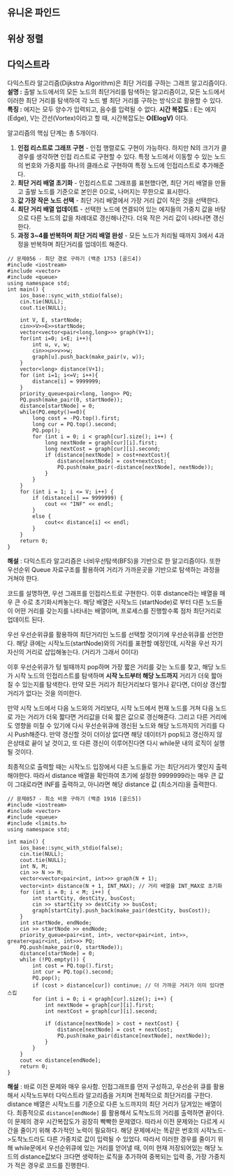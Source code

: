 ## 유니온 파인드
## 위상 정렬
## 다익스트라
다익스트라 알고리즘(Dijkstra Algorithm)은 최단 거리를 구하는 그래프 알고리즘이다.
**설명 :** 출발 노드에서의 모든 노드의 최단거리를 탐색하는 알고리즘이고, 모든 노드에서 이러한 최단 거리를 탐색하여 각 노드 별 최단 거리를 구하는 방식으로 활용할 수 있다. 
**특징 :** 에지는 모두 양수가 입력되고, 음수를 입력될 수 없다. 
**시간 복잡도 :** E는 에지(Edge), V는 간선(Vortex)이라고 할 때, 시간복잡도는 **O(ElogV)** 이다.

알고리즘의 핵심 단계는 총 5개이다.
1) **인접 리스트로 그래프 구현** - 인접 행렬로도 구현이 가능하다. 하지만 N의 크기가 클 경우를 생각하면 인접 리스트로 구현할 수 있다. 특정 노드에서 이동할 수 있는 노드의 번호와 가중치를 하나의 클래스로 구현하여 특정 노드에 인접리스트로 추가해준다.
2) **최단 거리 배열 초기화** - 인접리스트로 그래프를 표현했다면, 최단 거리 배열을 만들고 출발 노드를 기준으로 본인은 0으로, 나머지는 무한으로 표시한다.
3) **값 가장 작은 노드 선택** - 최단 거리 배열에서 가장 거리 값이 작은 것을 선택한다.
4) **최단 거리 배열 업데이트** -  선택한 노드에 연결되어 있는 에지들의 가중치 값을 바탕으로 다른 노드의 값을 차례대로 갱신해나간다. 더욱 작은 거리 값이 나타나면 갱신한다.
5) **과정 3~4를 반복하며 최단 거리 배열 완성** - 모든 노드가 처리될 때까지 3에서 4과정을 반복하며 최단거리를 업데이트 해준다. 
```
// 문제056 - 최단 경로 구하기 (백준 1753 [골드4])
#include <iostream>
#include <vector>
#include <queue>
using namespace std;
int main() {
    ios_base::sync_with_stdio(false);
    cin.tie(NULL);
    cout.tie(NULL);
    
    int V, E, startNode;
    cin>>V>>E>>startNode;
    vector<vector<pair<long,long>>> graph(V+1);
    for(int i=0; i<E; i++){
        int u, v, w;
        cin>>u>>v>>w;
        graph[u].push_back(make_pair(v, w));
    }
    vector<long> distance(V+1);
    for (int i=1; i<=V; i++){
        distance[i] = 9999999;
    }
    priority_queue<pair<long, long>> PQ;
    PQ.push(make_pair(0, startNode));
    distance[startNode] = 0;
    while(PQ.empty()==0){
        long cost = -PQ.top().first;
        long cur = PQ.top().second;
        PQ.pop();
        for (int i = 0; i < graph[cur].size(); i++) {
            long nextNode = graph[cur][i].first;
            long nextCost = graph[cur][i].second;
            if (distance[nextNode] > cost+nextCost){
                distance[nextNode] = cost+nextCost;
                PQ.push(make_pair(-distance[nextNode], nextNode));
            }
        }
    }
    for (int i = 1; i <= V; i++) {
        if (distance[i] == 9999999) {
            cout << "INF" << endl;
        }
        else {
            cout<< distance[i] << endl;
        }
    }
    return 0;
}
```
**해설** : 다익스트라 알고리즘은 너비우선탐색(BFS)을 기반으로 한 알고리즘이다. 또한 우선순위 Queue 자료구조를 활용하여 거리가 가까운곳을 기반으로 탐색하는 과정을 거쳐야 한다.

코드를 설명하면, 우선 그래프를 인접리스트로 구현한다. 이후 distance라는 배열을 매우 큰 수로 초기화시켜놓는다. 해당 배열은 시작노드 (startNode)로 부터 다른 노드들이 어떤 거리를 갖는지를 나타내는 배열이며, 프로세스를 진행할수록 점차 최단거리로 업데이트 된다.

우선 우선순위큐를 활용하여 최단거리인 노드를 선택할 것이기에 우선순위큐를 선언한다.
해당 큐에는 시작노드(startNode)와의 거리를 표현할 예정인데, 시작을 우선 자기자신의 거리로 삽입해놓는다. (거리가 그래서 0이다)

이후 우선순위큐가 텅 빌때까지 pop하며 가장 짧은 거리를 갖는 노드를 찾고, 해당 노드가 시작 노드의 인접리스트를 탐색하며 **시작 노드부터 해당 노드까지** 거리가 더욱 짧아질 수 있는지를 탐색한다. 만약 모든 거리가 최단거리보다 멀거나 같다면, 더이상 갱신할 거리가 없다는 것을 의미한다.

만약 시작 노드에서 다음 노드와의 거리보다, 시작 노드에서 현재 노드를 거쳐 다음 노드로 가는 거리가 더욱 짧다면 거리값을 더욱 짧은 값으로 갱신해준다. 그리고 다른 거리에도 영향을 미칠 수 있기에 다시 우선순위큐에 갱신된 노드와 해당 노드까지의 거리를 다시 Push해준다. 만약 갱신할 것이 더이상 없다면 해당 데이터가 pop되고 갱신하지 않은상태로 끝이 날 것이고, 또 다른 갱신이 이루어진다면 다시 while문 내의 로직이 실행될 것이다.

최종적으로 출력할 때는 시작노드 입장에서 다른 노드들로 가는 최단거리가 몇인지 출력해야한다.
따라서 distance 배열을 확인하여 초기에 설정한 9999999라는 매우 큰 값이 그대로라면 INF를 출력하고, 아니라면 해당 distance 값 (최소거리)을 출력한다.

```
// 문제057 - 최소 비용 구하기 (백준 1916 [골드5])
#include <iostream>
#include <vector>
#include <queue>
#include <limits.h>
using namespace std;

int main() {
    ios_base::sync_with_stdio(false);
    cin.tie(NULL);
    cout.tie(NULL);
    int N, M;
    cin >> N >> M;
    vector<vector<pair<int, int>>> graph(N + 1);
    vector<int> distance(N + 1, INT_MAX); // 거리 배열을 INT_MAX로 초기화
    for (int i = 0; i < M; i++) {
        int startCity, destCity, busCost;
        cin >> startCity >> destCity >> busCost;
        graph[startCity].push_back(make_pair(destCity, busCost));
    }
    int startNode, endNode;
    cin >> startNode >> endNode;
    priority_queue<pair<int, int>, vector<pair<int, int>>, greater<pair<int, int>>> PQ;
    PQ.push(make_pair(0, startNode));
    distance[startNode] = 0;
    while (!PQ.empty()) {
        int cost = PQ.top().first;
        int cur = PQ.top().second;
        PQ.pop();
        if (cost > distance[cur]) continue; // 더 가까운 거리가 이미 있다면 스킵
        for (int i = 0; i < graph[cur].size(); i++) {
            int nextNode = graph[cur][i].first;
            int nextCost = graph[cur][i].second;
            
            if (distance[nextNode] > cost + nextCost) {
                distance[nextNode] = cost + nextCost;
                PQ.push(make_pair(distance[nextNode], nextNode));
            }
        }
    }
    cout << distance[endNode];
    return 0;
}
```
**해설** : 바로 이전 문제와 매우 유사함. 인접그래프를 먼저 구성하고,  우선순위 큐를 활용해서 시작노드부터 다익스트라 알고리즘을 거치며 전체적으로 최단거리를 구한다.
distance 배열은 시작노드를 기준으로 다른 노드까지의 최단 거리가 담겨있는 배열이다.
최종적으로 ```distance[endNode]``` 를 활용해서 도착노드의 거리를 출력하면 끝이다.
이 문제의 경우 시간복잡도가 굉장히 빡빡한 문제였다. 따라서 이전 문제와는 다르게 시간을 줄이기 위해 추가적인 노력이 필요하다.
해당 문제에서는 똑같은 번호의 시작노드->도착노드라도 다른 가중치로 값이 입력될 수 있었다. 따라서 이러한 경우를 줄이기 위해 while문에서 우선순위큐에 있는 거리를 얻어낼 때, 이미 현재 저장되어있는 해당 노드의 distance값보다 크다면 생략하는 로직을 추가하여 중복되는 입력 중, 가장 가중치가 적은 경우로 코드를 진행한다.